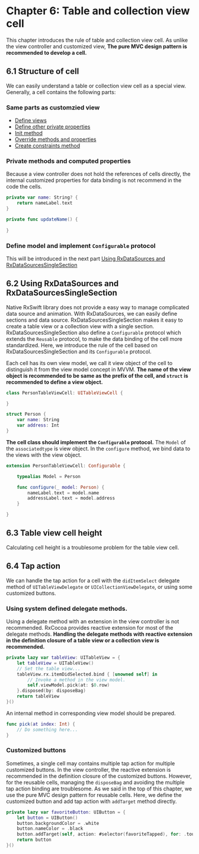 # Chapter 6: Table and collection view cell

This chapter introduces the rule of table and collection view cell.
As unlike the view controller and customized view, **The pure MVC design pattern is recommended to develop a cell.**

## 6.1 Structure of cell

We can easily understand a table or collection view cell as a special view.
Generally, a cell contains the following parts:

### Same parts as customzied view

- [Define views](https://github.com/xflagstudio/RxController/blob/master/document/chapter5-view.md#define-views)
- [Define other private properties](https://github.com/xflagstudio/RxController/blob/master/document/chapter5-view.md#define-other-private-properties)
- [Init method](https://github.com/xflagstudio/RxController/blob/master/document/chapter5-view.md#init-method)
- [Override methods and properties](https://github.com/xflagstudio/RxController/blob/master/document/chapter5-view.md#override-methods-and-properties)
- [Create constraints method](https://github.com/xflagstudio/RxController/blob/master/document/chapter5-view.md#create-constraints-method)

### Private methods and computed properties

Because a view controller does not hold the references of cells directly, the internal customized properties for data binding is not recommend in the code the cells.

```swift
private var name: String? {
    return nameLabel.text
}

private func updateName() {
    
}

```

### Define model and implement `Configurable` protocol

This will be introduced in the next part [Using RxDataSources and RxDataSourcesSingleSection](https://github.com/xflagstudio/RxController/blob/master/document/chapter6-cell.md#62-using-rxdatasources-and-rxdatasourcessinglesection)

## 6.2 Using RxDataSources and RxDataSourcesSingleSection

Native RxSwift library does not provide a easy way to manage complicated data source and animation.
With RxDataSources, we can easily define sections and data source.
RxDataSourcesSingleSection makes it easy to create a table view or a collection view with a single section.
RxDataSourcesSingleSection also define a `Configurable` protocol which extends the `Reusable` protocol, to make the data binding of the cell more standardized.
Here, we introduce the rule of the cell based on RxDataSourcesSingleSection and its `Configurable` protocol.

Each cell has its own view model, we call it view object of the cell to distinguish it from the view model concept in MVVM.
**The name of the view object is recommended to be same as the prefix of the cell, and `struct` is recommended to define a view object.**

```swift
class PersonTableViewCell: UITableViewCell {

}

struct Person {
    var name: String
    var address: Int
}
```

**The cell class should implement the `Configurable` protocol.**
The `Model` of the `associatedtype` is view object.
In the `configure` method, we bind data to the views with the view object.

```swift
extension PersonTableViewCell: Configurable {

    typealias Model = Person

    func configure(_ model: Person) {
        nameLabel.text = model.name
        addressLabel.text = model.address
    }

}
```

## 6.3 Table view cell height

Calculating cell height is a troublesome problem for the table view cell.

## 6.4 Tap action

We can handle the tap action for a cell with the `didItemSelect` delegate method of `UITableViewDelegate` or `UICollectionViewDelegate`,
or using some customized buttons.

### Using system defined delegate methods.

Using a delegate method with an extension in the view controller is not recommended.
RxCocoa provides reactive extension for most of the delegate methods.
**Handling the delegate methods with reactive extension in the definition closure of a table view or a collection view is recommended.**

```swift
private lazy var tableView: UITableView = {
    let tableView = UITableView()
    // Set the table view...
    tableView.rx.itemDidSelected.bind { [unowned self] in 
        // Invoke a method in the view model.
        self.viewModel.pick(at: $0.row)
    }.disposed(by: disposeBag)
    return tableView
}()
```

An internal method in corresponding view model should be prepared.

```swift
func pick(at index: Int) {
    // Do something here...
}
```

### Customized buttons

Sometimes, a single cell may contains multiple tap action for multiple customized buttons.
In the view controller, the reactive extension is recommended in the definition closure of the customized buttons.
However, for the reusable cells, managing the `disposeBag` and avoiding the multiple tap action binding are troublesome.
As we said in the top of this chapter, we use the pure MVC design pattern for reusable cells.
Here, we define the customized button and add tap action with `addTarget` method directly.

```swift
private lazy var favoriteButton: UIButton = {
    let button = UIButton()
    button.backgroundColor = .white
    button.nameColor = .black
    button.addTarget(self, action: #selector(favoriteTapped), for: .touchUpInside)
    return button
}()
```
